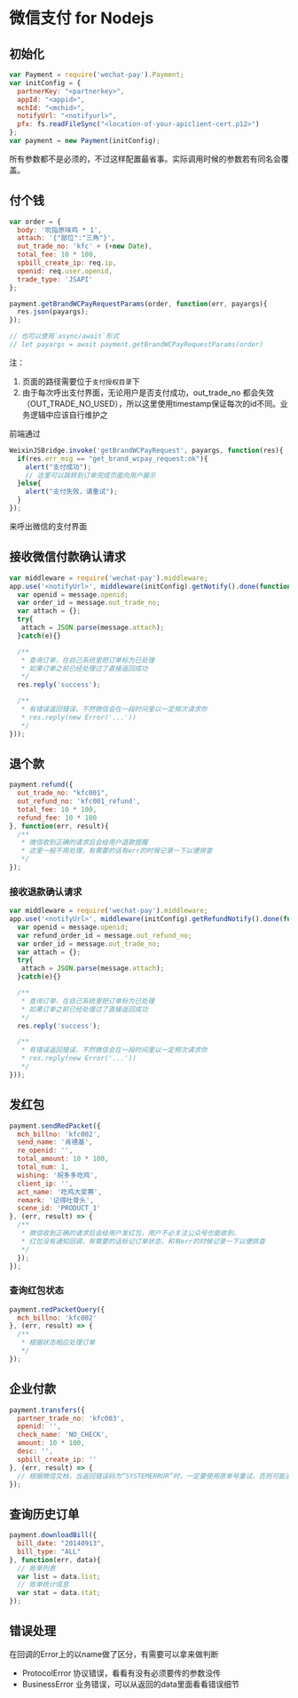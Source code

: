 # 微信支付 for Nodejs

## 初始化
```js
var Payment = require('wechat-pay').Payment;
var initConfig = {
  partnerKey: "<partnerkey>",
  appId: "<appid>",
  mchId: "<mchid>",
  notifyUrl: "<notifyurl>",
  pfx: fs.readFileSync("<location-of-your-apiclient-cert.p12>")
};
var payment = new Payment(initConfig);
```
所有参数都不是必须的，不过这样配置最省事。实际调用时候的参数若有同名会覆盖。

## 付个钱
```javascript
var order = {
  body: '吮指原味鸡 * 1',
  attach: '{"部位":"三角"}',
  out_trade_no: 'kfc' + (+new Date),
  total_fee: 10 * 100,
  spbill_create_ip: req.ip,
  openid: req.user.openid,
  trade_type: 'JSAPI'
};

payment.getBrandWCPayRequestParams(order, function(err, payargs){
  res.json(payargs);
});

// 也可以使用`async/await`形式
// let payargs = await payment.getBrandWCPayRequestParams(order)
```

注：
1. 页面的路径需要位于`支付授权目录`下
2. 由于每次呼出支付界面，无论用户是否支付成功，out_trade_no 都会失效（OUT_TRADE_NO_USED），所以这里使用timestamp保证每次的id不同。业务逻辑中应该自行维护之


前端通过

```javascript
WeixinJSBridge.invoke('getBrandWCPayRequest', payargs, function(res){
  if(res.err_msg == "get_brand_wcpay_request:ok"){
    alert("支付成功");
    // 这里可以跳转到订单完成页面向用户展示
  }else{
    alert("支付失败，请重试");
  }
});
```
来呼出微信的支付界面

## 接收微信付款确认请求
```javascript
var middleware = require('wechat-pay').middleware;
app.use('<notifyUrl>', middleware(initConfig).getNotify().done(function(message, req, res, next) {
  var openid = message.openid;
  var order_id = message.out_trade_no;
  var attach = {};
  try{
   attach = JSON.parse(message.attach);
  }catch(e){}

  /**
   * 查询订单，在自己系统里把订单标为已处理
   * 如果订单之前已经处理过了直接返回成功
   */
  res.reply('success');

  /**
   * 有错误返回错误，不然微信会在一段时间里以一定频次请求你
   * res.reply(new Error('...'))
   */
}));
```

## 退个款

```javascript
payment.refund({
  out_trade_no: "kfc001",
  out_refund_no: 'kfc001_refund',
  total_fee: 10 * 100,
  refund_fee: 10 * 100
}, function(err, result){
  /**
   * 微信收到正确的请求后会给用户退款提醒
   * 这里一般不用处理，有需要的话有err的时候记录一下以便排查
   */
});
```

### 接收退款确认请求

```javascript
var middleware = require('wechat-pay').middleware;
app.use('<notifyUrl>', middleware(initConfig).getRefundNotify().done(function(message, req, res, next) {
  var openid = message.openid;
  var refund_order_id = message.out_refund_no;
  var order_id = message.out_trade_no;
  var attach = {};
  try{
   attach = JSON.parse(message.attach);
  }catch(e){}

  /**
   * 查询订单，在自己系统里把订单标为已处理
   * 如果订单之前已经处理过了直接返回成功
   */
  res.reply('success');

  /**
   * 有错误返回错误，不然微信会在一段时间里以一定频次请求你
   * res.reply(new Error('...'))
   */
}));
```

## 发红包

```javascript
payment.sendRedPacket({
  mch_billno: 'kfc002',
  send_name: '肯德基',
  re_openid: '',
  total_amount: 10 * 100,
  total_num: 1,
  wishing: '祝多多吃鸡',
  client_ip: '',
  act_name: '吃鸡大奖赛',
  remark: '记得吐骨头',
  scene_id: 'PRODUCT_1'
}, (err, result) => {
  /**
   * 微信收到正确的请求后会给用户发红包，用户不必关注公众号也能收到。
   * 红包没有通知回调，有需要的话标记订单状态，和有err的时候记录一下以便排查
   */
  });
});
```

### 查询红包状态

```javascript
payment.redPacketQuery({
  mch_billno: 'kfc002'
}, (err, result) => {
  /**
   * 根据状态相应处理订单
   */
});
```

## 企业付款

```javascript
payment.transfers({
  partner_trade_no: 'kfc003',
  openid: '',
  check_name: 'NO_CHECK',
  amount: 10 * 100,
  desc: '',
  spbill_create_ip: ''
}, (err, result) => {
  // 根据微信文档，当返回错误码为“SYSTEMERROR”时，一定要使用原单号重试，否则可能造成重复支付等资金风险。
});
```

## 查询历史订单

```javascript
payment.downloadBill({
  bill_date: "20140913",
  bill_type: "ALL"
}, function(err, data){
  // 账单列表
  var list = data.list;
  // 账单统计信息
  var stat = data.stat;
});
```

## 错误处理

在回调的Error上的以name做了区分，有需要可以拿来做判断

* ProtocolError 协议错误，看看有没有必须要传的参数没传
* BusinessError 业务错误，可以从返回的data里面看看错误细节
